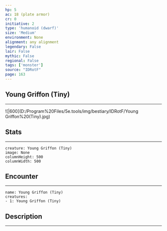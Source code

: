 ```yaml
---
hp: 5
ac: 18 (plate armor)
cr: 0
initiative: 2
type: 'humanoid (dwarf)'    
size: 'Medium'
environment: None
alignment: any alignment
legendary: False
lair: False
mythic: False
regional: False
tags: ['monster']
source: "IDRotF"
page: 163
---
```


## Young Griffon (Tiny)
---

![|600](D:/Program%20Files/5e.tools/img/bestiary/IDRotF/Young Griffon%20(Tiny).jpg)

## Stats
---

```statblock
creature: Young Griffon (Tiny)
image: None
columnHeight: 500
columnWidth: 500
```

## Encounter
---

```encounter-table
name: Young Griffon (Tiny)
creatures:
- 1: Young Griffon (Tiny)
```

## Description
---




